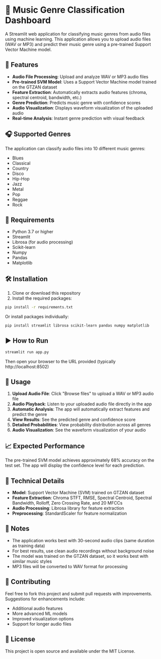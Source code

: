 # 🎵 Music Genre Classification Dashboard

A Streamlit web application for classifying music genres from audio files using machine learning. This application allows you to upload audio files (WAV or MP3) and predict their music genre using a pre-trained Support Vector Machine model.

## 🚀 Features

- **Audio File Processing**: Upload and analyze WAV or MP3 audio files
- **Pre-trained SVM Model**: Uses a Support Vector Machine model trained on the GTZAN dataset
- **Feature Extraction**: Automatically extracts audio features (chroma, spectral centroid, bandwidth, etc.)
- **Genre Prediction**: Predicts music genre with confidence scores
- **Audio Visualization**: Displays waveform visualization of the uploaded audio
- **Real-time Analysis**: Instant genre prediction with visual feedback

## 🎧 Supported Genres

The application can classify audio files into 10 different music genres:
- Blues
- Classical
- Country
- Disco
- Hip-Hop
- Jazz
- Metal
- Pop
- Reggae
- Rock

## 📁 Requirements

- Python 3.7 or higher
- Streamlit
- Librosa (for audio processing)
- Scikit-learn
- Numpy
- Pandas
- Matplotlib

## 🛠️ Installation

1. Clone or download this repository
2. Install the required packages:

```bash
pip install -r requirements.txt
```

Or install packages individually:
```bash
pip install streamlit librosa scikit-learn pandas numpy matplotlib
```

## ▶️ How to Run

```bash
streamlit run app.py
```

Then open your browser to the URL provided (typically http://localhost:8502)

## 🎯 Usage

1. **Upload Audio File**: Click "Browse files" to upload a WAV or MP3 audio file
2. **Audio Playback**: Listen to your uploaded audio file directly in the app
3. **Automatic Analysis**: The app will automatically extract features and predict the genre
4. **View Results**: See the predicted genre and confidence score
5. **Detailed Probabilities**: View probability distribution across all genres
6. **Audio Visualization**: See the waveform visualization of your audio

## 📈 Expected Performance

The pre-trained SVM model achieves approximately 68% accuracy on the test set. The app will display the confidence level for each prediction.

## 🧠 Technical Details

- **Model**: Support Vector Machine (SVM) trained on GTZAN dataset
- **Feature Extraction**: Chroma STFT, RMSE, Spectral Centroid, Spectral Bandwidth, Rolloff, Zero Crossing Rate, and 20 MFCCs
- **Audio Processing**: Librosa library for feature extraction
- **Preprocessing**: StandardScaler for feature normalization

## 📝 Notes

- The application works best with 30-second audio clips (same duration as training data)
- For best results, use clean audio recordings without background noise
- The model was trained on the GTZAN dataset, so it works best with similar music styles
- MP3 files will be converted to WAV format for processing

## 🤝 Contributing

Feel free to fork this project and submit pull requests with improvements. Suggestions for enhancements include:
- Additional audio features
- More advanced ML models
- Improved visualization options
- Support for longer audio files

## 📄 License

This project is open source and available under the MIT License.